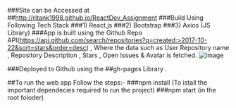 ###Site can be Accessed at ##http://ritank1998.github.io/ReactDev_Assignment
###Build Using Following Tech Stack
###1) React.js
###2) Bootstrap
###3) Axios (JS Library)
###App is built using the Github Repo API(https://api.github.com/search/repositories?q=created:>2017-10-22&sort=stars&order=desc) , Where the data such as User Repository name , Repository Description , Stars , Open Issues & Avatar is fetched.
![image](https://github.com/ritank1998/ReactDev_Assignment/assets/68276497/6f6c7718-cd5c-4f31-8e5f-36b30ec28c86)

###Deployed to Github using the ##gh-pages Library .

##To run the web app Follow the steps:- 
###npm install (To istall the important dependecies required to run the project)
###npm start   (in the root foloder)

